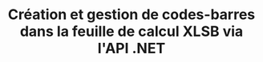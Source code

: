 ---
############################# Static ############################
layout: "auto-gen-gist"
draft: false
path: "fr/assembly/net/barcode/xlsb/"
otherformats: XLS XLT XLSX XLSM XLTX XLTM ODS 

############################# Head ############################
head_title: "Comment générer et ajouter des codes-barres dans une feuille de calcul Excel via C#, ASP.NET"
head_description: "L'API GroupDocs.Assembly .NET prend en charge la création et l'insertion d'images de codes-barres dans des documents Excel Spreadsheet (XLS, XLT, XLSX, XLSM, XLTX, XLTM et XLSB)."

############################# Header ############################
title: "Création et gestion de codes-barres dans la feuille de calcul XLSB via l'API .NET"
description: "À l'aide de GroupDocs.Assembly, les développeurs de logiciels d'API .NET peuvent créer et gérer dynamiquement des images de codes-barres dans des documents de feuille de calcul Excel XLSB dans des applications C#, ASP.NET."

######################### Download Button #######################
button:
    enable: true

############################# About ############################
about:
    enable: true
    title: "Comment ajouter la génération de codes-barres pour les feuilles de calcul ?"
    content: |
       Cette page fournit des informations sur la façon de générer des codes-barres dans une feuille de calcul Excel à l'aide de l'API .NET. Les codes-barres sont des codes numériques stockant des informations lisibles par machine qui sont normalement utilisées pour l'identification rapide d'un grand nombre d'articles. Il apporte vitesse et précision à votre système, ce qui réduit automatiquement le temps d'une opération. GroupDocs.Assembly est une puissante API .NET qui permet aux développeurs de logiciels de dessiner par programme de nombreuses images de codes-barres 1D et 2D avec le texte, l'apparence et différents types d'encodage personnalisés dans la feuille de calcul Microsoft Excel à un emplacement particulier. L'API facilite également la gestion de la taille de l'image du code-barres, des couleurs de premier plan et d'arrière-plan, de la taille de la police, de la résolution de l'image, de la correction automatique du texte, etc.

############################# content ############################
steps:
    enable: true
    block:
    - title_left: "Génération de codes-barres dans les feuilles de calcul XLSB via .NET"
      content_left: |
       GroupDocs.Assembly .NET fournit une prise en charge complète pour l'ajout et la gestion de codes-barres dans la feuille de calcul XLSB. L'exemple de code C# .NET suivant montre comment générer et insérer des images de code-barres dans un document de feuille de calcul Microsoft Excel.

      title_right: "Comment utiliser les images de codes-barres dans XLSB"
      content_right: |
       * Créez une instance de [DocumentAssembler](https://apireference.groupdocs.com/assembly/net/groupdocs.assembly/documentassembler)
       * Appelez la méthode [AssembleDocument](https://apireference.groupdocs.com/assembly/net/groupdocs.assembly.documentassembler/assembledocument/methods/1) avec les paramètres suivants
           * Stream pour lire un modèle de document.
           * Stream pour écrire le document résultant.
           * Options supplémentaires pour le chargement et l'enregistrement de documents.
           * Informations sur les objets de source de données.

      gisthash: "8576f622912b355ce69966077033dcac"
      gistfile: "generate_barcodes_in_spreadsheets.cs"

    - title_left: "Configuration requise"
      content_left: |
       Les API GroupDocs.Assembly .NET sont prises en charge sur toutes les principales plateformes et systèmes d'exploitation. Pour un guide complet de la configuration système requise, veuillez visiter [configuration système](https://docs.groupdocs.com/assembly/net/system-requirements/) Avant d'exécuter le code ci-dessous, assurez-vous que les conditions préalables suivantes sont installées sur votre système:
        * Systèmes d'exploitation : Microsoft Windows, Linux, MacOS
        * Environnement de développement : Visual Studio, Xamarin, MonoDevelop etc.
        * Frameworks : .NET Framework, .NET Standard, .NET Core, Mono
        * Obtenez la dernière version des API GroupDocs.Assembly .NET à partir de [NuGet](https://www.nuget.org/packages/GroupDocs.Assembly/)
        
      title_right: "Pourquoi utiliser GroupDocs.Assembly"
      content_right: |
        * Autoriser les utilisateurs à créer des documents personnalisés à partir de modèles.
        * Aucun logiciel supplémentaire n'est requis pour créer et automatiser des documents
        * Possibilité de générer un document de sortie basé sur la source de données
        * Insérer dynamiquement le contenu du document dans le rapport
        * Joindre dynamiquement des pièces jointes aux e-mails et insérer des hyperliens dans les rapports
        * Suppression automatique des paragraphes vides
        * Prise en charge complète de plusieurs formats de données
        * Prise en charge des pièces jointes dynamiques

demos:
    enable: true


more_formats:
    enable: true


back_to_top:
    enable: true
---